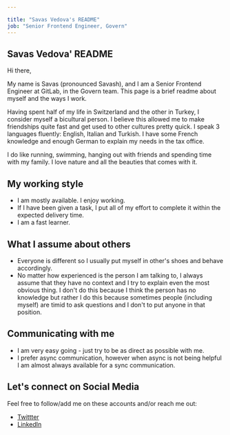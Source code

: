 ```yaml
---

title: "Savas Vedova's README"
job: "Senior Frontend Engineer, Govern"
---
```


## Savas Vedova' README

Hi there,

My name is Savas (pronounced Savash), and I am a Senior Frontend Engineer at GitLab, in the Govern team. This page is a brief readme about myself and the ways I work.

Having spent half of my life in Switzerland and the other in Turkey, I consider myself a bicultural person. I believe this allowed me to make friendships quite fast and get used to other cultures pretty quick. I speak 3 languages fluently: English, Italian and Turkish. I have some French knowledge and enough German to explain my needs in the tax office. 

I do like running, swimming, hanging out with friends and spending time with my family. I love nature and all the beauties that comes with it. 

## My working style

* I am mostly available. I enjoy working. 
* If I have been given a task, I put all of my effort to complete it within the expected delivery time.
* I am a fast learner.

## What I assume about others

* Everyone is different so I usually put myself in other's shoes and behave accordingly. 
* No matter how experienced is the person I am talking to, I always assume that they have no context and I try to explain even the most obvious thing. I don't do this because I think the person has no knowledge but rather I do this because sometimes people (including myself) are timid to ask questions and I don't to put anyone in that position.

## Communicating with me

* I am very easy going - just try to be as direct as possible with me.
* I prefer async communication, however when async is not being helpful I am almost always available for a sync communication.

## Let's connect on Social Media

Feel free to follow/add me on these accounts and/or reach me out:

* [Twittter](https://twitter.com/savasvedova)
* [LinkedIn](https://www.linkedin.com/in/savas-vedova)
